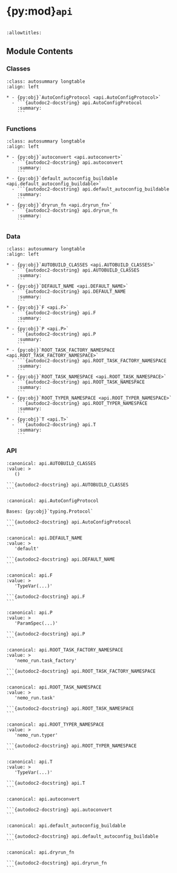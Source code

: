 # {py:mod}`api`

```{py:module} api
```

```{autodoc2-docstring} api
:allowtitles:
```

## Module Contents

### Classes

````{list-table}
:class: autosummary longtable
:align: left

* - {py:obj}`AutoConfigProtocol <api.AutoConfigProtocol>`
  - ```{autodoc2-docstring} api.AutoConfigProtocol
    :summary:
    ```
````

### Functions

````{list-table}
:class: autosummary longtable
:align: left

* - {py:obj}`autoconvert <api.autoconvert>`
  - ```{autodoc2-docstring} api.autoconvert
    :summary:
    ```
* - {py:obj}`default_autoconfig_buildable <api.default_autoconfig_buildable>`
  - ```{autodoc2-docstring} api.default_autoconfig_buildable
    :summary:
    ```
* - {py:obj}`dryrun_fn <api.dryrun_fn>`
  - ```{autodoc2-docstring} api.dryrun_fn
    :summary:
    ```
````

### Data

````{list-table}
:class: autosummary longtable
:align: left

* - {py:obj}`AUTOBUILD_CLASSES <api.AUTOBUILD_CLASSES>`
  - ```{autodoc2-docstring} api.AUTOBUILD_CLASSES
    :summary:
    ```
* - {py:obj}`DEFAULT_NAME <api.DEFAULT_NAME>`
  - ```{autodoc2-docstring} api.DEFAULT_NAME
    :summary:
    ```
* - {py:obj}`F <api.F>`
  - ```{autodoc2-docstring} api.F
    :summary:
    ```
* - {py:obj}`P <api.P>`
  - ```{autodoc2-docstring} api.P
    :summary:
    ```
* - {py:obj}`ROOT_TASK_FACTORY_NAMESPACE <api.ROOT_TASK_FACTORY_NAMESPACE>`
  - ```{autodoc2-docstring} api.ROOT_TASK_FACTORY_NAMESPACE
    :summary:
    ```
* - {py:obj}`ROOT_TASK_NAMESPACE <api.ROOT_TASK_NAMESPACE>`
  - ```{autodoc2-docstring} api.ROOT_TASK_NAMESPACE
    :summary:
    ```
* - {py:obj}`ROOT_TYPER_NAMESPACE <api.ROOT_TYPER_NAMESPACE>`
  - ```{autodoc2-docstring} api.ROOT_TYPER_NAMESPACE
    :summary:
    ```
* - {py:obj}`T <api.T>`
  - ```{autodoc2-docstring} api.T
    :summary:
    ```
````

### API

````{py:data} AUTOBUILD_CLASSES
:canonical: api.AUTOBUILD_CLASSES
:value: >
   ()

```{autodoc2-docstring} api.AUTOBUILD_CLASSES
```

````

````{py:class} AutoConfigProtocol
:canonical: api.AutoConfigProtocol

Bases: {py:obj}`typing.Protocol`

```{autodoc2-docstring} api.AutoConfigProtocol
```

````

````{py:data} DEFAULT_NAME
:canonical: api.DEFAULT_NAME
:value: >
   'default'

```{autodoc2-docstring} api.DEFAULT_NAME
```

````

````{py:data} F
:canonical: api.F
:value: >
   'TypeVar(...)'

```{autodoc2-docstring} api.F
```

````

````{py:data} P
:canonical: api.P
:value: >
   'ParamSpec(...)'

```{autodoc2-docstring} api.P
```

````

````{py:data} ROOT_TASK_FACTORY_NAMESPACE
:canonical: api.ROOT_TASK_FACTORY_NAMESPACE
:value: >
   'nemo_run.task_factory'

```{autodoc2-docstring} api.ROOT_TASK_FACTORY_NAMESPACE
```

````

````{py:data} ROOT_TASK_NAMESPACE
:canonical: api.ROOT_TASK_NAMESPACE
:value: >
   'nemo_run.task'

```{autodoc2-docstring} api.ROOT_TASK_NAMESPACE
```

````

````{py:data} ROOT_TYPER_NAMESPACE
:canonical: api.ROOT_TYPER_NAMESPACE
:value: >
   'nemo_run.typer'

```{autodoc2-docstring} api.ROOT_TYPER_NAMESPACE
```

````

````{py:data} T
:canonical: api.T
:value: >
   'TypeVar(...)'

```{autodoc2-docstring} api.T
```

````

````{py:function} autoconvert(fn: Optional[typing.Callable[api.P, api.T] | typing.Callable[api.P, nemo_run.config.Config[api.T]] | typing.Callable[api.P, nemo_run.config.Partial[api.T]]] = None, *, partial: bool = False, to_buildable_fn: typing.Callable[typing.Concatenate[typing.Callable[api.P, api.T], typing.Type[Union[nemo_run.config.Partial, nemo_run.config.Config]], api.P], nemo_run.config.Config[api.T] | nemo_run.config.Partial[api.T]] = default_autoconfig_buildable) -> typing.Callable[api.P, nemo_run.config.Config[api.T] | nemo_run.config.Partial[api.T]] | typing.Callable[[typing.Callable[api.P, api.T] | typing.Callable[api.P, nemo_run.config.Config[api.T]] | typing.Callable[api.P, nemo_run.config.Partial[api.T]]], typing.Callable[api.P, nemo_run.config.Config[api.T] | nemo_run.config.Partial[api.T]]]
:canonical: api.autoconvert

```{autodoc2-docstring} api.autoconvert
```
````

````{py:function} default_autoconfig_buildable(fn: typing.Callable[api.P, api.T], cls: typing.Type[Union[nemo_run.config.Partial, nemo_run.config.Config]], *args: api.P, **kwargs: api.P) -> nemo_run.config.Config[api.T] | nemo_run.config.Partial[api.T] | list[nemo_run.config.Config[api.T]] | list[nemo_run.config.Partial[api.T]]
:canonical: api.default_autoconfig_buildable

```{autodoc2-docstring} api.default_autoconfig_buildable
```
````

````{py:function} dryrun_fn(configured_fn: nemo_run.config.Partial, executor: Optional[nemo_run.core.execution.base.Executor] = None, build: bool = False) -> None
:canonical: api.dryrun_fn

```{autodoc2-docstring} api.dryrun_fn
```
````
